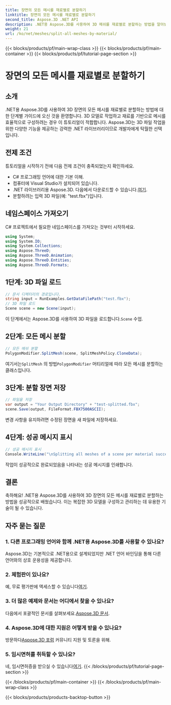```yaml
---
title: 장면의 모든 메시를 재료별로 분할하기
linktitle: 장면의 모든 메시를 재료별로 분할하기
second_title: Aspose.3D .NET API
description: .NET용 Aspose.3D를 사용하여 3D 메쉬를 재료별로 분할하는 방법을 알아보세요. 3D 모델의 효율적인 구성 및 관리를 위한 단계별 가이드를 따르십시오.
weight: 21
url: /ko/net/meshes/split-all-meshes-by-material/
---
```


{{< blocks/products/pf/main-wrap-class >}}
{{< blocks/products/pf/main-container >}}
{{< blocks/products/pf/tutorial-page-section >}}

# 장면의 모든 메시를 재료별로 분할하기

## 소개
.NET용 Aspose.3D를 사용하여 3D 장면의 모든 메시를 재료별로 분할하는 방법에 대한 단계별 가이드에 오신 것을 환영합니다. 3D 모델로 작업하고 재료를 기반으로 메시를 효율적으로 구성하려는 경우 이 튜토리얼이 적합합니다. Aspose.3D는 3D 파일 작업을 위한 다양한 기능을 제공하는 강력한 .NET 라이브러리이므로 개발자에게 탁월한 선택입니다.
## 전제 조건
튜토리얼을 시작하기 전에 다음 전제 조건이 충족되었는지 확인하세요.
- C# 프로그래밍 언어에 대한 기본 이해.
- 컴퓨터에 Visual Studio가 설치되어 있습니다.
-  .NET 라이브러리용 Aspose.3D. 다음에서 다운로드할 수 있습니다.[여기](https://releases.aspose.com/3d/net/).
- 분할하려는 입력 3D 파일(예: "test.fbx")입니다.
## 네임스페이스 가져오기
C# 프로젝트에서 필요한 네임스페이스를 가져오는 것부터 시작하세요.
```csharp
using System;
using System.IO;
using System.Collections;
using Aspose.ThreeD;
using Aspose.ThreeD.Animation;
using Aspose.ThreeD.Entities;
using Aspose.ThreeD.Formats;
```
## 1단계: 3D 파일 로드
```csharp
// 문서 디렉터리의 경로입니다.
string input = RunExamples.GetDataFilePath("test.fbx");
// 3D 파일 로드
Scene scene = new Scene(input);
```
 이 단계에서는 Aspose.3D를 사용하여 3D 파일을 로드합니다.`Scene` 수업.
## 2단계: 모든 메시 분할
```csharp
// 모든 메쉬 분할
PolygonModifier.SplitMesh(scene, SplitMeshPolicy.CloneData);
```
 여기서는`SplitMesh` 의 방법`PolygonModifier` 머티리얼에 따라 모든 메시를 분할하는 클래스입니다.
## 3단계: 분할 장면 저장
```csharp
// 파일을 저장
var output = "Your Output Directory" + "test-splitted.fbx";
scene.Save(output, FileFormat.FBX7500ASCII);
```
변경 사항을 유지하려면 수정된 장면을 새 파일에 저장하세요.
## 4단계: 성공 메시지 표시
```csharp
// 성공 메시지 표시
Console.WriteLine("\nSplitting all meshes of a scene per material successfully.\nFile saved at " + output);
```
작업이 성공적으로 완료되었음을 나타내는 성공 메시지를 인쇄합니다.
## 결론
축하해요! .NET용 Aspose.3D를 사용하여 3D 장면의 모든 메시를 재료별로 분할하는 방법을 성공적으로 배웠습니다. 이는 복잡한 3D 모델을 구성하고 관리하는 데 유용한 기술이 될 수 있습니다.
## 자주 묻는 질문
### 1. 다른 프로그래밍 언어와 함께 .NET용 Aspose.3D를 사용할 수 있나요?
Aspose.3D는 기본적으로 .NET용으로 설계되었지만 .NET 언어 바인딩을 통해 다른 언어와의 상호 운용성을 제공합니다.
### 2. 체험판이 있나요?
 예, 무료 평가판에 액세스할 수 있습니다[여기](https://releases.aspose.com/).
### 3. 더 많은 예제와 문서는 어디에서 찾을 수 있나요?
 다음에서 포괄적인 문서를 살펴보세요.[Aspose.3D 문서](https://reference.aspose.com/3d/net/).
### 4. Aspose.3D에 대한 지원은 어떻게 받을 수 있나요?
 방문하다[Aspose.3D 포럼](https://forum.aspose.com/c/3d/18) 커뮤니티 지원 및 토론을 위해.
### 5. 임시면허를 취득할 수 있나요?
 네, 임시면허증을 받으실 수 있습니다[여기](https://purchase.aspose.com/temporary-license/).
{{< /blocks/products/pf/tutorial-page-section >}}

{{< /blocks/products/pf/main-container >}}
{{< /blocks/products/pf/main-wrap-class >}}

{{< blocks/products/products-backtop-button >}}
